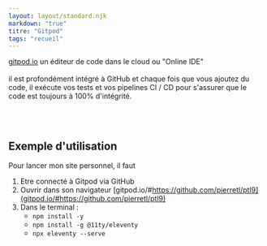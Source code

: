 ```yaml
---
layout: layout/standard.njk
markdown: "true"
titre: "Gitpod"
tags: "recueil"
---
```


[gitpod.io](gitpod.io) un éditeur de code dans le cloud ou "Online IDE" <br><br>
il est profondément intégré à GitHub et chaque fois que vous ajoutez du code, il exécute vos tests et vos pipelines CI / CD pour s'assurer que le code est toujours à 100% d'intégrité.

<br><br>

## Exemple d'utilisation

Pour lancer mon site personnel, il faut

1. Etre connecté à Gitpod via GitHub
2. Ouvrir dans son navigateur [gitpod.io/#https://github.com/pierretl/ptl9](gitpod.io/#https://github.com/pierretl/ptl9)
3. Dans le terminal :
    * `npm install -y`
    * `npm install -g @11ty/eleventy`
    * `npx eleventy --serve`

